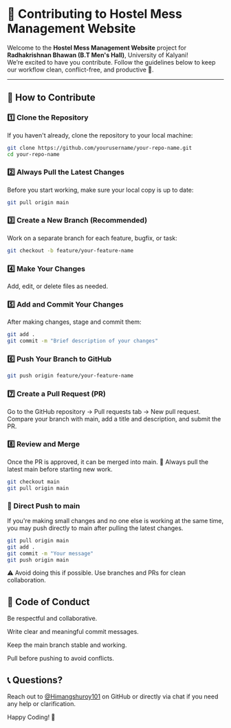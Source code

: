 # 🤝 Contributing to Hostel Mess Management Website

Welcome to the **Hostel Mess Management Website** project for **Radhakrishnan Bhawan (B.T Men's Hall)**, University of Kalyani!  
We’re excited to have you contribute. Follow the guidelines below to keep our workflow clean, conflict-free, and productive 🚀.

---

## 📌 How to Contribute

### 1️⃣ Clone the Repository

If you haven't already, clone the repository to your local machine:

```bash
git clone https://github.com/yourusername/your-repo-name.git
cd your-repo-name
```

### 2️⃣ Always Pull the Latest Changes
Before you start working, make sure your local copy is up to date:
```bash
git pull origin main
```

### 3️⃣ Create a New Branch (Recommended)
Work on a separate branch for each feature, bugfix, or task:
```bash
git checkout -b feature/your-feature-name
```
### 4️⃣ Make Your Changes
Add, edit, or delete files as needed.

### 5️⃣ Add and Commit Your Changes
After making changes, stage and commit them:
```bash
git add .
git commit -m "Brief description of your changes"
```

### 6️⃣ Push Your Branch to GitHub
```bash
git push origin feature/your-feature-name
```
### 7️⃣ Create a Pull Request (PR)
Go to the GitHub repository → Pull requests tab → New pull request.
Compare your branch with main, add a title and description, and submit the PR.

### 8️⃣ Review and Merge
Once the PR is approved, it can be merged into main.
📌 Always pull the latest main before starting new work.
```bash
git checkout main
git pull origin main
```
### 📖 Direct Push to main
If you're making small changes and no one else is working at the same time, you may push directly to main after pulling the latest changes.
```bash
git pull origin main
git add .
git commit -m "Your message"
git push origin main
```
⚠️ Avoid doing this if possible. Use branches and PRs for clean collaboration.

## 📌 Code of Conduct
Be respectful and collaborative.

Write clear and meaningful commit messages.

Keep the main branch stable and working.

Pull before pushing to avoid conflicts.

## 📞 Questions?
Reach out to [@Himangshuroy101](https://github.com/Himangshuroy101) on GitHub or directly via chat if you need any help or clarification.

Happy Coding! 🎉
